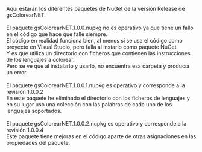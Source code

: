 Aquí estarán los diferentes paquetes de NuGet de la versión Release de gsColorearNET.<br>
<br>
El paquete gsColorearNET.1.0.0.nupkg no es operativo ya que tiene un fallo en el código que hace que falle siempre.<br>
El código en realidad funciona bien, al menos si se usa el código como proyecto en Visual Studio, pero falla al instarlo como paquete NuGet<br>
Y es que utiliza un directorio con ficheros que contienen las instrucciones de los lenguajes a colorear.<br>
Pero se ve que al instalarlo y usarlo, no encuentra esa carpeta y producía un error.<br>
<br>
El paquete gsColorearNET.1.0.0.1.nupkg es operativo y corresponde a la revisión 1.0.0.2<br>
En este paquete he eliminado el directorio con los ficheros de lenguajes y en su lugar uso una colección con las palabras de cada uno de los lenguajes soportados.<br>
<br>
El paquete gsColorearNET.1.0.0.2.nupkg es operativo y corresponde a la revisión 1.0.0.4<br>
Este paquete tiene mejoras en el código aparte de otras asignaciones en las propiedades del paquete.<br>

